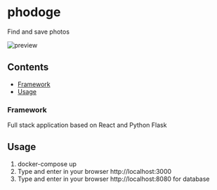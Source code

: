 # phodoge

Find and save photos

![preview](assets/demo.gif)

## Contents

- [Framework](#framework)
- [Usage](#usage)

### Framework

Full stack application based on React and Python Flask

## Usage

1. docker-compose up
2. Type and enter in your browser http://localhost:3000
3. Type and enter in your browser http://localhost:8080 for database
